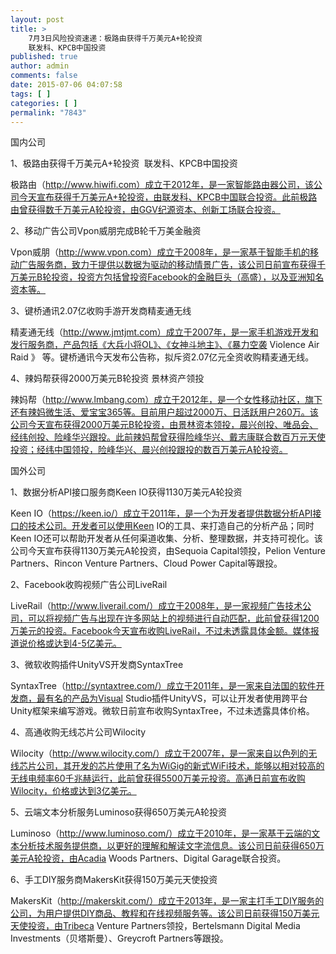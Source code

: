 ```yaml
---
layout: post
title: >
    7月3日风险投资速递：极路由获得千万美元A+轮投资
    联发科、KPCB中国投资
published: true
author: admin
comments: false
date: 2015-07-06 04:07:58
tags: [ ]
categories: [ ]
permalink: "7843"
---
```



国内公司 

1、极路由获得千万美元A+轮投资  联发科、KPCB中国投资

极路由（http://www.hiwifi.com）成立于2012年，是一家智能路由器公司，该公司今天宣布获得千万美元A+轮投资，由联发科、KPCB中国联合投资。此前极路由曾获得数千万美元A轮投资，由GGV纪源资本、创新工场联合投资。

2、移动广告公司Vpon威朋完成B轮千万美金融资

Vpon威朋（http://www.vpon.com）成立于2008年，是一家基于智能手机的移动广告服务商，致力于提供以数据为驱动的移动情景广告，该公司日前宣布获得千万美元B轮投资，投资方包括曾投资Facebook的金融巨头（高盛），以及亚洲知名资本等。

3、键桥通讯2.07亿收购手游开发商精麦通无线

精麦通无线（http://www.jmtjmt.com）成立于2007年，是一家手机游戏开发和发行服务商，产品包括《大兵小将OL》、《女神斗地主》、《暴力空袭 Violence Air Raid 》 等。键桥通讯今天发布公告称，拟斥资2.07亿元全资收购精麦通无线。

4、辣妈帮获得2000万美元B轮投资 景林资产领投

辣妈帮（http://www.lmbang.com）成立于2012年，是一个女性移动社区，旗下还有辣妈微生活、爱宝宝365等。目前用户超过2000万、日活跃用户260万。该公司今天宣布获得2000万美元B轮投资，由景林资本领投，晨兴创投、唯品会、经纬创投、险峰华兴跟投。此前辣妈帮曾获得险峰华兴、戴志康联合数百万元天使投资；经纬中国领投，险峰华兴、晨兴创投跟投的数百万美元A轮投资。

国外公司

1、数据分析API接口服务商Keen IO获得1130万美元A轮投资

Keen IO（https://keen.io/）成立于2011年，是一个为开发者提供数据分析API接口的技术公司。开发者可以使用Keen IO的工具、来打造自己的分析产品；同时Keen IO还可以帮助开发者从任何渠道收集、分析、整理数据，并支持可视化。该公司今天宣布获得1130万美元A轮投资，由Sequoia Capital领投，Pelion Venture Partners、Rincon Venture Partners、Cloud Power Capital等跟投。

2、Facebook收购视频广告公司LiveRail

LiveRail（http://www.liverail.com/）成立于2008年，是一家视频广告技术公司，可以将视频广告与出现在许多网站上的视频进行自动匹配，此前曾获得1200万美元的投资。Facebook今天宣布收购LiveRail，不过未透露具体金额。媒体报道说价格或达到4-5亿美元。

3、微软收购插件UnityVS开发商SyntaxTree

SyntaxTree（http://syntaxtree.com/）成立于2011年，是一家来自法国的软件开发商，最有名的产品为Visual Studio插件UnityVS，可以让开发者使用跨平台Unity框架来编写游戏。微软日前宣布收购SyntaxTree，不过未透露具体价格。

4、高通收购无线芯片公司Wilocity

Wilocity（http://www.wilocity.com/）成立于2007年，是一家来自以色列的无线芯片公司，其开发的芯片使用了名为WiGig的新式WiFi技术，能够以相对较高的无线电频率60千兆赫运行，此前曾获得5500万美元投资。高通日前宣布收购Wilocity，价格或达到3亿美元。

5、云端文本分析服务Luminoso获得650万美元A轮投资

Luminoso（http://www.luminoso.com/）成立于2010年，是一家基于云端的文本分析技术服务提供商，以更好的理解和解读文字流信息。该公司日前获得650万美元A轮投资，由Acadia Woods Partners、Digital Garage联合投资。

6、手工DIY服务商MakersKit获得150万美元天使投资

MakersKit（http://makerskit.com/）成立于2013年，是一家主打手工DIY服务的公司，为用户提供DIY商品、教程和在线视频服务等。该公司日前获得150万美元天使投资，由Tribeca Venture Partners领投，Bertelsmann Digital Media Investments（贝塔斯曼）、Greycroft Partners等跟投。
